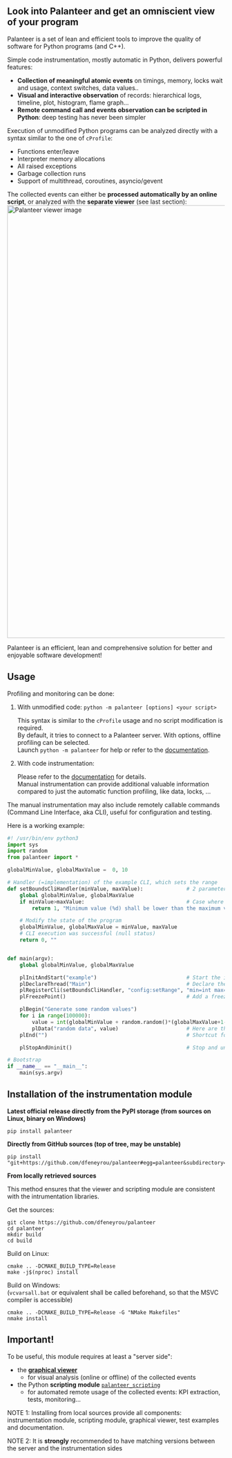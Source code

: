 
## Look into Palanteer and get an omniscient view of your program

Palanteer is a set of lean and efficient tools to improve the quality of software for Python programs (and C++).

Simple code instrumentation, mostly automatic in Python, delivers powerful features:
  - **Collection of meaningful atomic events** on timings, memory, locks wait and usage, context switches, data values..
  - **Visual and interactive observation** of records: hierarchical logs, timeline, plot, histogram, flame graph...
  - **Remote command call and events observation can be scripted in Python**: deep testing has never been simpler

Execution of unmodified Python programs can be analyzed directly with a syntax similar to the one of `cProfile`:
   - Functions enter/leave
   - Interpreter memory allocations
   - All raised exceptions
   - Garbage collection runs
   - Support of multithread, coroutines, asyncio/gevent

The collected events can either be **processed automatically by an online script**, or analyzed with the **separate viewer** (see last section):
<img src="https://dfeneyrou.github.io/palanteer/images/views.gif" alt="Palanteer viewer image" width="1000"/>

Palanteer is an efficient, lean and comprehensive solution for better and enjoyable software development!

## Usage

Profiling and monitoring can be done:

1) With unmodified code:  `python -m palanteer [options] <your script>`

     This syntax is similar to the `cProfile` usage and no script modification is required. <br/>
     By default, it tries to connect to a Palanteer server. With options, offline profiling can be selected. <br/>
     Launch `python -m palanteer` for help or refer to the [documentation](https://dfeneyrou.github.io/palanteer/instrumentation_api_python.md.html#pythoninstrumentationapi/initialization/automaticinstrumentationwithoutcodemodification).

2) With code instrumentation:

    Please refer to the [documentation](https://dfeneyrou.github.io/palanteer/instrumentation_api_python.md.html) for details. <br/>
    Manual instrumentation can provide additional valuable information compared to just the automatic function profiling, like data, locks, ...

The manual instrumentation may also include remotely callable commands (Command Line Interface, aka CLI), useful for configuration and testing.

Here is a working example:
~~~~~~~~~~~~~~~~~~~~~~~~~~~~~~~~~~~ python
#! /usr/bin/env python3
import sys
import random
from palanteer import *

globalMinValue, globalMaxValue =  0, 10

# Handler (=implementation) of the example CLI, which sets the range
def setBoundsCliHandler(minValue, maxValue):              # 2 parameters (both integer) as declared
    global globalMinValue, globalMaxValue
    if minValue>maxValue:                                 # Case where the CLI execution fails (non null status). The text answer contains some information about it
        return 1, "Minimum value (%d) shall be lower than the maximum value (%d)" % (minValue, maxValue)

    # Modify the state of the program
    globalMinValue, globalMaxValue = minValue, maxValue
    # CLI execution was successful (null status)
    return 0, ""


def main(argv):
    global globalMinValue, globalMaxValue

    plInitAndStart("example")                             # Start the instrumentation
    plDeclareThread("Main")                               # Declare the current thread as "Main", so that it can be identified more easily in the script
    plRegisterCli(setBoundsCliHandler, "config:setRange", "min=int max=int", "Sets the value bounds of the random generator")  # Declare the CLI
    plFreezePoint()                                       # Add a freeze point here to be able to configure the program at a controlled moment

    plBegin("Generate some random values")
    for i in range(100000):
        value = int(globalMinValue + random.random()*(globalMaxValue+1-globalMinValue))
        plData("random data", value)                      # Here are the "useful" values
    plEnd("")                                             # Shortcut for plEnd("Generate some random values")

    plStopAndUninit()                                     # Stop and uninitialize the instrumentation

# Bootstrap
if __name__ == "__main__":
    main(sys.argv)
~~~~~~~~~~~~~~~~~~~~~~~~~~~~~~~~~~~


## Installation of the instrumentation module

**Latest official release directly from the PyPI storage (from sources on Linux, binary on Windows)**
~~~~~~~~~~~~~~~~~~~~~~~~~~~~~~~~~~~ shell
pip install palanteer
~~~~~~~~~~~~~~~~~~~~~~~~~~~~~~~~~~~

**Directly from GitHub sources (top of tree, may be unstable)**
~~~~~~~~~~~~~~~~~~~~~~~~~~~~~~~~~~~ shell
pip install "git+https://github.com/dfeneyrou/palanteer#egg=palanteer&subdirectory=python"
~~~~~~~~~~~~~~~~~~~~~~~~~~~~~~~~~~~

**From locally retrieved sources**

This method ensures that the viewer and scripting module are consistent with the intrumentation libraries.

Get the sources:
~~~~~~~~~~~~~~~~~~~~~~~~~~~~~~~~~~~ shell
git clone https://github.com/dfeneyrou/palanteer
cd palanteer
mkdir build
cd build
~~~~~~~~~~~~~~~~~~~~~~~~~~~~~~~~~~~

Build on Linux:
~~~~~~~~~~~~~~~~~~~~~~~~~~~~~~~~~~~ shell
cmake .. -DCMAKE_BUILD_TYPE=Release
make -j$(nproc) install
~~~~~~~~~~~~~~~~~~~~~~~~~~~~~~~~~~~

Build on Windows:<br/>
(`vcvarsall.bat` or equivalent shall be called beforehand, so that the MSVC compiler is accessible)
~~~~~~~~~~~~~~~~~~~~~~~~~~~~~~~~~~~ shell
cmake .. -DCMAKE_BUILD_TYPE=Release -G "NMake Makefiles"
nmake install
~~~~~~~~~~~~~~~~~~~~~~~~~~~~~~~~~~~


## Important!

To be useful, this module requires at least a "server side":
 - the **[graphical viewer](https://github.com/dfeneyrou/palanteer/releases)**
   - for visual analysis (online or offline) of the collected events
 - the Python **scripting module** [`palanteer_scripting`](https://pypi.org/project/palanteer_scripting)
   - for automated remote usage of the collected events: KPI extraction, tests, monitoring...

NOTE 1: Installing from local sources provide all components: instrumentation module, scripting module, graphical viewer, test examples and documentation.

NOTE 2: It is **strongly** recommended to have matching versions between the server and the instrumentation sides
